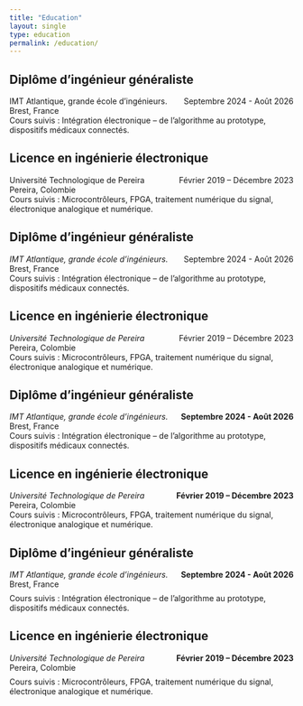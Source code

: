 ```yaml
---
title: "Education"
layout: single
type: education
permalink: /education/
---
```


<div>
  <h2>Diplôme d’ingénieur généraliste</h2>
  <div style="display: flex; justify-content: space-between;">
    <div>IMT Atlantique, grande école d’ingénieurs.</div>
    <div>Septembre 2024 - Août 2026</div>
  </div>
  <div>Brest, France</div>
  <div>Cours suivis : Intégration électronique – de l’algorithme au prototype, dispositifs médicaux connectés.</div>

  <h2>Licence en ingénierie électronique</h2>
  <div style="display: flex; justify-content: space-between;">
    <div>Université Technologique de Pereira</div>
    <div>Février 2019 – Décembre 2023</div>
  </div>
  <div>Pereira, Colombie</div>
  <div>Cours suivis : Microcontrôleurs, FPGA, traitement numérique du signal, électronique analogique et numérique.</div>
</div>


<div>
  <h2>Diplôme d’ingénieur généraliste</h2>
  <div style="display: flex; justify-content: space-between;">
    <div style="font-style: italic;">IMT Atlantique, grande école d’ingénieurs.</div>
    <div>Septembre 2024 - Août 2026</div>
  </div>
  <div>Brest, France</div>
  <div>Cours suivis : Intégration électronique – de l’algorithme au prototype, dispositifs médicaux connectés.</div>

  <h2>Licence en ingénierie électronique</h2>
  <div style="display: flex; justify-content: space-between;">
    <div style="font-style: italic;">Université Technologique de Pereira</div>
    <div>Février 2019 – Décembre 2023</div>
  </div>
  <div>Pereira, Colombie</div>
  <div>Cours suivis : Microcontrôleurs, FPGA, traitement numérique du signal, électronique analogique et numérique.</div>
</div>

<div>
  <h2>Diplôme d’ingénieur généraliste</h2>
  <div style="display: flex; justify-content: space-between;">
    <div style="font-style: italic;">IMT Atlantique, grande école d’ingénieurs.</div>
    <div style="font-weight: bold;">Septembre 2024 - Août 2026</div>
  </div>
  <div>Brest, France</div>
  <div>Cours suivis : Intégration électronique – de l’algorithme au prototype, dispositifs médicaux connectés.</div>

  <h2>Licence en ingénierie électronique</h2>
  <div style="display: flex; justify-content: space-between;">
    <div style="font-style: italic;">Université Technologique de Pereira</div>
    <div style="font-weight: bold;">Février 2019 – Décembre 2023</div>
  </div>
  <div>Pereira, Colombie</div>
  <div>Cours suivis : Microcontrôleurs, FPGA, traitement numérique du signal, électronique analogique et numérique.</div>
</div>

<div>
  <h2>Diplôme d’ingénieur généraliste</h2>
  <div style="display: flex; justify-content: space-between;">
    <div style="font-style: italic;">IMT Atlantique, grande école d’ingénieurs.</div>
    <div style="font-weight: bold;">Septembre 2024 - Août 2026</div>
  </div>
  <div>Brest, France</div>
  <div style="margin-top: 8px;">Cours suivis : Intégration électronique – de l’algorithme au prototype, dispositifs médicaux connectés.</div>

  <h2>Licence en ingénierie électronique</h2>
  <div style="display: flex; justify-content: space-between;">
    <div style="font-style: italic;">Université Technologique de Pereira</div>
    <div style="font-weight: bold;">Février 2019 – Décembre 2023</div>
  </div>
  <div>Pereira, Colombie</div>
  <div style="margin-top: 8px;">Cours suivis : Microcontrôleurs, FPGA, traitement numérique du signal, électronique analogique et numérique.</div>
</div>


